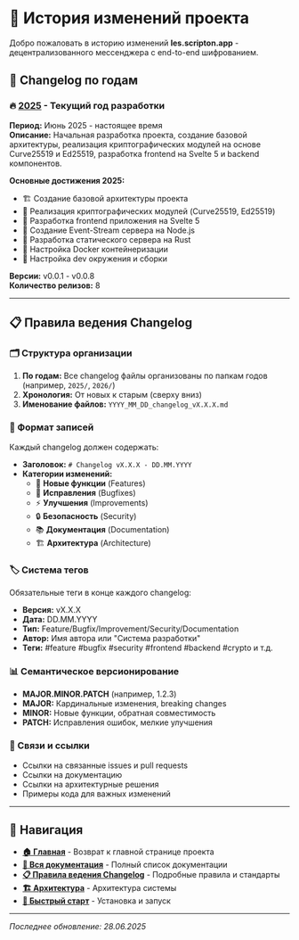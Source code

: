 # 📝 История изменений проекта

Добро пожаловать в историю изменений **les.scripton.app** - децентрализованного мессенджера с end-to-end шифрованием.

## 📅 Changelog по годам

### 🔥 [2025](2025/) - Текущий год разработки
**Период:** Июнь 2025 - настоящее время  
**Описание:** Начальная разработка проекта, создание базовой архитектуры, реализация криптографических модулей на основе Curve25519 и Ed25519, разработка frontend на Svelte 5 и backend компонентов.

**Основные достижения 2025:**
- 🏗️ Создание базовой архитектуры проекта
- 🔐 Реализация криптографических модулей (Curve25519, Ed25519)
- 📱 Разработка frontend приложения на Svelte 5
- 🌊 Создание Event-Stream сервера на Node.js
- 🦀 Разработка статического сервера на Rust
- 🐳 Настройка Docker контейнеризации
- 🚀 Настройка dev окружения и сборки

**Версии:** v0.0.1 - v0.0.8  
**Количество релизов:** 8

---

## 📋 Правила ведения Changelog

### 🗂️ Структура организации

1. **По годам:** Все changelog файлы организованы по папкам годов (например, `2025/`, `2026/`)
2. **Хронология:** От новых к старым (сверху вниз)
3. **Именование файлов:** `YYYY_MM_DD_changelog_vX.X.X.md`

### 📝 Формат записей

Каждый changelog должен содержать:

- **Заголовок:** `# Changelog vX.X.X - DD.MM.YYYY`
- **Категории изменений:**
  - 🚀 **Новые функции** (Features)
  - 🔧 **Исправления** (Bugfixes)
  - ⚡ **Улучшения** (Improvements)
  - 🔒 **Безопасность** (Security)
  - 📚 **Документация** (Documentation)
  - 🏗️ **Архитектура** (Architecture)

### 🏷️ Система тегов

Обязательные теги в конце каждого changelog:
- **Версия:** vX.X.X
- **Дата:** DD.MM.YYYY
- **Тип:** Feature/Bugfix/Improvement/Security/Documentation
- **Автор:** Имя автора или "Система разработки"
- **Теги:** #feature #bugfix #security #frontend #backend #crypto и т.д.

### 📊 Семантическое версионирование

- **MAJOR.MINOR.PATCH** (например, 1.2.3)
- **MAJOR:** Кардинальные изменения, breaking changes
- **MINOR:** Новые функции, обратная совместимость
- **PATCH:** Исправления ошибок, мелкие улучшения

### 🔗 Связи и ссылки

- Ссылки на связанные issues и pull requests
- Ссылки на документацию
- Ссылки на архитектурные решения
- Примеры кода для важных изменений

---

## 🎯 Навигация

- **[🏠 Главная](../README.md)** - Возврат к главной странице проекта
- **[🔗 Вся документация](../links.md)** - Полный список документации
- **[📋 Правила ведения Changelog](../docs/changelog-rules.md)** - Подробные правила и стандарты
- **[🏗️ Архитектура](../docs/architecture.md)** - Архитектура системы
- **[🚀 Быстрый старт](../docs/quick-start.md)** - Установка и запуск

---

*Последнее обновление: 28.06.2025*
